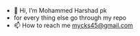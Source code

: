 - 👋 Hi, I’m Mohammed Harshad pk
- for every thing else go through my repo
- 📫 How to reach me mycks45@gmail.com

<!---
mycks45/mycks45 is a ✨ special ✨ repository because its `README.md` (this file) appears on your GitHub profile.
You can click the Preview link to take a look at your changes.
--->
<!-- 
[![Anurag's GitHub stats](https://github-readme-stats.vercel.app/api?username=mycks45&show_icons=true&theme=onedark)](https://github.com/anuraghazra/github-readme-stats)
[![Top Langs](https://github-readme-stats.vercel.app/api/top-langs/?username=mycks45)](https://github.com/anuraghazra/github-readme-stats)
 -->

